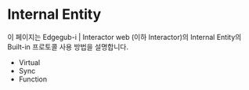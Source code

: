 # Internal Entity

이 페이지는 Edgegub-i | Interactor web (이하 Interactor)의 Internal Entity의 Built-in 프로토콜 사용 방법을 설명합니다.  

* Virtual
* Sync
* Function
